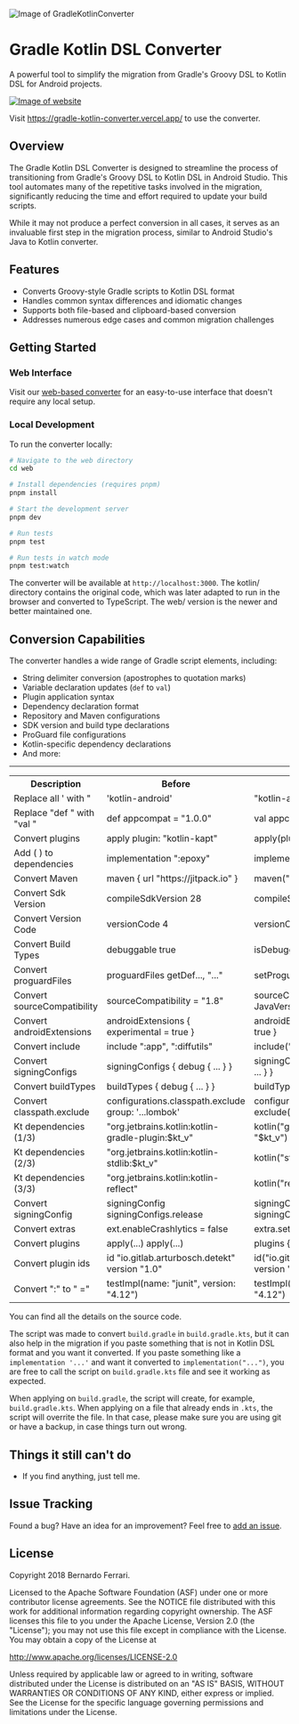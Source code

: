 ![Image of GradleKotlinConverter](logo.png)

# Gradle Kotlin DSL Converter

A powerful tool to simplify the migration from Gradle's Groovy DSL to Kotlin DSL for Android projects.

[![Image of website](web-screenshot.png)](https://gradle-kotlin-converter.vercel.app/)

Visit https://gradle-kotlin-converter.vercel.app/ to use the converter.

## Overview

The Gradle Kotlin DSL Converter is designed to streamline the process of transitioning from Gradle's Groovy DSL to Kotlin DSL in Android Studio. This tool automates many of the repetitive tasks involved in the migration, significantly reducing the time and effort required to update your build scripts.

While it may not produce a perfect conversion in all cases, it serves as an invaluable first step in the migration process, similar to Android Studio's Java to Kotlin converter.

## Features

- Converts Groovy-style Gradle scripts to Kotlin DSL format
- Handles common syntax differences and idiomatic changes
- Supports both file-based and clipboard-based conversion
- Addresses numerous edge cases and common migration challenges

## Getting Started

### Web Interface

Visit our [web-based converter](https://gradle-kotlin-converter.vercel.app/) for an easy-to-use interface that doesn't require any local setup.

### Local Development

To run the converter locally:

```bash
# Navigate to the web directory
cd web

# Install dependencies (requires pnpm)
pnpm install

# Start the development server
pnpm dev

# Run tests
pnpm test

# Run tests in watch mode
pnpm test:watch
```

The converter will be available at `http://localhost:3000`. The kotlin/ directory contains the original code, which was later adapted to run in the browser and converted to TypeScript. The web/ version is the newer and better maintained one.

## Conversion Capabilities

The converter handles a wide range of Gradle script elements, including:

- String delimiter conversion (apostrophes to quotation marks)
- Variable declaration updates (`def` to `val`)
- Plugin application syntax
- Dependency declaration format
- Repository and Maven configurations
- SDK version and build type declarations
- ProGuard file configurations
- Kotlin-specific dependency declarations
- And more:

---

<table>
    <th>Description</th>
    <th>Before</th>
    <th>After</th>
    <tr>
        <td>Replace all ' with "</td>
        <td>'kotlin-android'</td>
        <td>"kotlin-android"</td>
    </tr>
    <tr>
        <td>Replace "def " with "val "</td>
        <td>def appcompat = "1.0.0"</td>
        <td>val appcompat = "1.0.0"</td>
    </tr>
    <tr>
        <td>Convert plugins</td>
        <td>apply plugin: "kotlin-kapt"</td>
        <td>apply(plugin = "kotlin-kapt")</td>
    </tr>
    <tr>
        <td>Add ( ) to dependencies</td>
        <td>implementation ":epoxy"</td>
        <td>implementation(":epoxy")</td>
    </tr>
    <tr>
        <td>Convert Maven</td>
        <td>maven { url "https://jitpack.io" }</td>
        <td>maven("https://jitpack.io")</td>
    </tr>
    <tr>
        <td>Convert Sdk Version</td>
        <td>compileSdkVersion 28</td>
        <td>compileSdkVersion(28)</td>
    </tr>
    <tr>
        <td>Convert Version Code</td>
        <td>versionCode 4</td>
        <td>versionCode = 4</td>
    </tr>
    <tr>
        <td>Convert Build Types</td>
        <td>debuggable true</td>
        <td>isDebuggable = true</td>
    </tr>
    <tr>
        <td>Convert proguardFiles</td>
        <td>proguardFiles getDef..., "..."</td>
        <td>setProguardFiles(listOf(getDef..., "...")</td>
    </tr>
    <tr>
        <td>Convert sourceCompatibility</td>
        <td>sourceCompatibility = "1.8"</td>
        <td>sourceCompatibility = JavaVersion.VERSION_1_8</td>
    </tr>
    <tr>
        <td>Convert androidExtensions</td>
        <td>androidExtensions { experimental = true }</td>
        <td>androidExtensions { isExperimental = true }</td>
    </tr>
    <tr>
        <td>Convert include</td>
        <td>include ":app", ":diffutils"</td>
        <td>include(":app", ":diffutils")</td>
    </tr>
    <tr>
        <td>Convert signingConfigs</td>
        <td>signingConfigs { debug { ... } }</td>
        <td>signingConfigs { register("debug") { ... } }</td>
    </tr>
    <tr>
        <td>Convert buildTypes</td>
        <td>buildTypes { debug { ... } }</td>
        <td>buildTypes { named("debug") { ... } })</td>
    </tr>
    <tr>
        <td>Convert classpath.exclude</td>
        <td>configurations.classpath.exclude group: '...lombok'</td>
        <td>configurations.classpath { exclude(group = "...lombok") }</td>
    </tr>
    <tr>
        <td>Kt dependencies (1/3)</td>
        <td>"org.jetbrains.kotlin:kotlin-gradle-plugin:$kt_v"</td>
        <td>kotlin("gradle-plugin", version = "$kt_v")</td>
    </tr>
    <tr>
        <td>Kt dependencies (2/3)</td>
        <td>"org.jetbrains.kotlin:kotlin-stdlib:$kt_v"</td>
        <td>kotlin("stdlib")</td>
    </tr>
    <tr>
        <td>Kt dependencies (3/3)</td>
        <td>"org.jetbrains.kotlin:kotlin-reflect"</td>
        <td>kotlin("reflect")</td>
    </tr>
    <tr>
        <td>Convert signingConfig</td>
        <td>signingConfig signingConfigs.release</td>
        <td>signingConfig = signingConfigs.getByName("release")</td>
    </tr>
    <tr>
        <td>Convert extras</td>
        <td>ext.enableCrashlytics = false</td>
        <td>extra.set("enableCrashlytics", false)</td>
    </tr>
    <tr>
        <td>Convert plugins</td>
        <td>apply(...) apply(...)</td>
        <td>plugins { id(...) id(...) }</td>
    </tr>
    <tr>
        <td>Convert plugin ids</td>
        <td>id "io.gitlab.arturbosch.detekt" version "1.0"</td>
        <td>id("io.gitlab.arturbosch.detekt") version "1.0"</td>
    </tr>
    <tr>
        <td>Convert ":" to " ="</td>
        <td>testImpl(name: "junit", version: "4.12")</td>
        <td>testImpl(name = "junit", version = "4.12")</td>
    </tr>
</table>

You can find all the details on the source code.

The script was made to convert `build.gradle` in `build.gradle.kts`, but it can also help in the migration if you paste something that is not in Kotlin DSL format
and you want it converted. If you paste something like a `implementation '...'` and want it converted to `implementation("...")`, you are free to call the script on `build.gradle.kts` file and see it working as expected.

When applying on `build.gradle`, the script will create, for example, `build.gradle.kts`.
When applying on a file that already ends in `.kts`, the script will overrite the file.
In that case, please make sure you are using git or have a backup, in case things turn out wrong.

## Things it still can't do

- If you find anything, just tell me.

## Issue Tracking

Found a bug? Have an idea for an improvement? Feel free to [add an issue](../../issues).

## License

Copyright 2018 Bernardo Ferrari.

Licensed to the Apache Software Foundation (ASF) under one or more contributor
license agreements. See the NOTICE file distributed with this work for
additional information regarding copyright ownership. The ASF licenses this
file to you under the Apache License, Version 2.0 (the "License"); you may not
use this file except in compliance with the License. You may obtain a copy of
the License at

http://www.apache.org/licenses/LICENSE-2.0

Unless required by applicable law or agreed to in writing, software
distributed under the License is distributed on an "AS IS" BASIS, WITHOUT
WARRANTIES OR CONDITIONS OF ANY KIND, either express or implied. See the
License for the specific language governing permissions and limitations under
the License.
